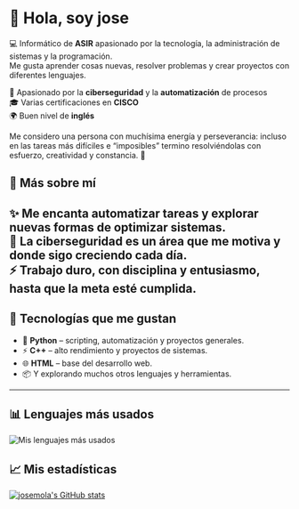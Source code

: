 # 👋 Hola, soy **jose**

💻 Informático de **ASIR** apasionado por la tecnología, la administración de sistemas y la programación.  
Me gusta aprender cosas nuevas, resolver problemas y crear proyectos con diferentes lenguajes.  

🔐 Apasionado por la **ciberseguridad** y la **automatización** de procesos  
🎓 Varias certificaciones en **CISCO**  
🌍 Buen nivel de **inglés**  

Me considero una persona con muchísima energía y perseverancia: incluso en las tareas más difíciles e “imposibles” termino resolviéndolas con esfuerzo, creatividad y constancia. 🚀  

## 🌟 Más sobre mí
✨ Me encanta **automatizar tareas** y explorar nuevas formas de optimizar sistemas.  
🔐 La **ciberseguridad** es un área que me motiva y donde sigo creciendo cada día.  
⚡ Trabajo duro, con disciplina y entusiasmo, hasta que la meta esté cumplida.  
---

## 🚀 Tecnologías que me gustan
- 🐍 **Python** – scripting, automatización y proyectos generales.  
- ⚡ **C++** – alto rendimiento y proyectos de sistemas.  
- 🌐 **HTML** – base del desarrollo web.  
- 📦 Y explorando muchos otros lenguajes y herramientas.  

---

## 📊 Lenguajes más usados
![Mis lenguajes más usados](https://github-readme-stats.vercel.app/api/top-langs/?username=josemola&layout=compact&theme=tokyonight)

## 📈 Mis estadísticas
[![josemola's GitHub stats](https://github-readme-stats.vercel.app/api?username=josemola)](https://github.com/SrGobi/github-readme-stats)

